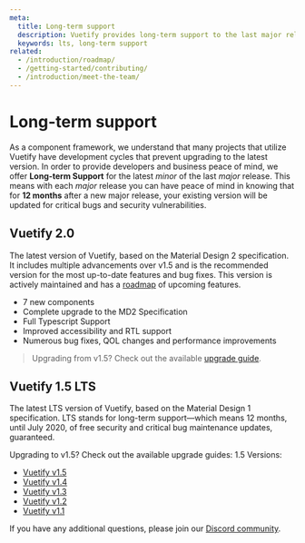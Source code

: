 ```yaml
---
meta:
  title: Long-term support
  description: Vuetify provides long-term support to the last major release for 12 months for critical bugs and security vulnerabilities.
  keywords: lts, long-term support
related:
  - /introduction/roadmap/
  - /getting-started/contributing/
  - /introduction/meet-the-team/
---
```


# Long-term support

As a component framework, we understand that many projects that utilize Vuetify have development cycles that prevent upgrading to the latest version. In order to provide developers and business peace of mind, we offer **Long-term Support** for the latest _minor_ of the last _major_ release. This means with each _major_ release you can have peace of mind in knowing that for **12 months** after a new major release, your existing version will be updated for critical bugs and security vulnerabilities.

<entry-ad />

## Vuetify 2.0

The latest version of Vuetify, based on the Material Design 2 specification. It includes multiple advancements over v1.5 and is the recommended version for the most up-to-date features and bug fixes. This version is actively maintained and has a [roadmap](/introduction/roadmap) of upcoming features.

* 7 new components
* Complete upgrade to the MD2 Specification
* Full Typescript Support
* Improved accessibility and RTL support
* Numerous bug fixes, QOL changes and performance improvements

> Upgrading from v1.5? Check out the available [upgrade guide](https://github.com/vuetifyjs/vuetify/releases/tag/v2.0.0#user-content-upgrade-guide).

## Vuetify 1.5 LTS

The latest LTS version of Vuetify, based on the Material Design 1 specification. LTS stands for long-term support—which means 12 months, until July 2020, of free security and critical bug maintenance updates, guaranteed.

Upgrading to v1.5? Check out the available upgrade guides: 1.5 Versions:

* [Vuetify v1.5](https://github.com/vuetifyjs/vuetify/releases/tag/v1.5.0)
* [Vuetify v1.4](https://github.com/vuetifyjs/vuetify/releases/tag/v1.4.0)
* [Vuetify v1.3](https://github.com/vuetifyjs/vuetify/releases/tag/v1.3.0)
* [Vuetify v1.2](https://github.com/vuetifyjs/vuetify/releases/tag/v1.2.0)
* [Vuetify v1.1](https://github.com/vuetifyjs/vuetify/releases/tag/v1.1.0)

If you have any additional questions, please join our [Discord community](https://community.vuetifyjs.com).

<backmatter />
